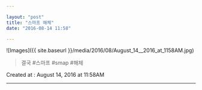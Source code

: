 ```yaml
---

layout: "post"  
title: "스마프 해체"  
date: "2016-08-14 11:58"

---
```


![Images]({{ site.baseurl }}/media/2016/08/August_14__2016_at_1158AM.jpg)

> 결국 #스마프 #smap #해체

Created at : August 14, 2016 at 11:58AM

---
